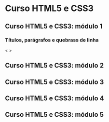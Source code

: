 # Curso HTML5 e CSS3

## Curso HTML5 e CSS3: módulo 1

### Títulos, parágrafos e quebrass de linha
&lt; &gt;

## Curso HTML5 e CSS3: módulo 2
## Curso HTML5 e CSS3: módulo 3
## Curso HTML5 e CSS3: módulo 4
## Curso HTML5 e CSS3: módulo 5